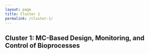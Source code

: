 ```yaml
---
layout: page
title: Cluster 1
permalink: /cluster-1/
---
```

## Cluster 1: MC-Based Design, Monitoring, and Control of Bioprocesses

